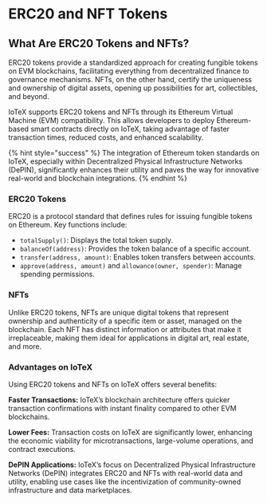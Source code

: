 # ERC20 and NFT Tokens

## **What Are ERC20 Tokens and NFTs?**

ERC20 tokens provide a standardized approach for creating fungible tokens on EVM blockchains, facilitating everything from decentralized finance to governance mechanisms. NFTs, on the other hand, certify the uniqueness and ownership of digital assets, opening up possibilities for art, collectibles, and beyond.&#x20;

IoTeX supports ERC20 tokens and NFTs through its Ethereum Virtual Machine (EVM) compatibility. This allows developers to deploy Ethereum-based smart contracts directly on IoTeX, taking advantage of faster transaction times, reduced costs, and enhanced scalability.

{% hint style="success" %}
The integration of Ethereum token standards on IoTeX, especially within Decentralized Physical Infrastructure Networks (DePIN), significantly enhances their utility and paves the way for innovative real-world and blockchain integrations.
{% endhint %}

### **ERC20 Tokens**

ERC20 is a protocol standard that defines rules for issuing fungible tokens on Ethereum. Key functions include:

* `totalSupply()`: Displays the total token supply.
* `balanceOf(address)`: Provides the token balance of a specific account.
* `transfer(address, amount)`: Enables token transfers between accounts.
* `approve(address, amount)` and `allowance(owner, spender)`: Manage spending permissions.

### **NFTs**

Unlike ERC20 tokens, NFTs are unique digital tokens that represent ownership and authenticity of a specific item or asset, managed on the blockchain. Each NFT has distinct information or attributes that make it irreplaceable, making them ideal for applications in digital art, real estate, and more.

### **Advantages on IoTeX**

Using ERC20 tokens and NFTs on IoTeX offers several benefits:

**Faster Transactions:** IoTeX’s blockchain architecture offers quicker transaction confirmations with instant finality compared to other EVM blockchains.

**Lower Fees:** Transaction costs on IoTeX are significantly lower, enhancing the economic viability for microtransactions, large-volume operations, and contract executions.

**DePIN Applications:** IoTeX’s focus on Decentralized Physical Infrastructure Networks (DePIN) integrates ERC20 and NFTs with real-world data and utility, enabling use cases like the incentivization of community-owned infrastructure and data marketplaces.

